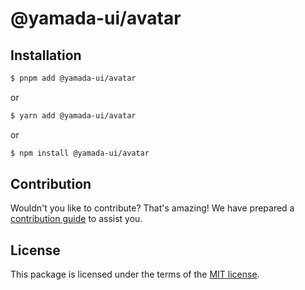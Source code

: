 # @yamada-ui/avatar

## Installation

```sh
$ pnpm add @yamada-ui/avatar
```

or

```sh
$ yarn add @yamada-ui/avatar
```

or

```sh
$ npm install @yamada-ui/avatar
```

## Contribution

Wouldn't you like to contribute? That's amazing! We have prepared a [contribution guide](https://github.com/yamada-ui/yamada-ui/blob/main/CONTRIBUTING.md) to assist you.

## License

This package is licensed under the terms of the
[MIT license](https://github.com/yamada-ui/yamada-ui/blob/main/LICENSE).
